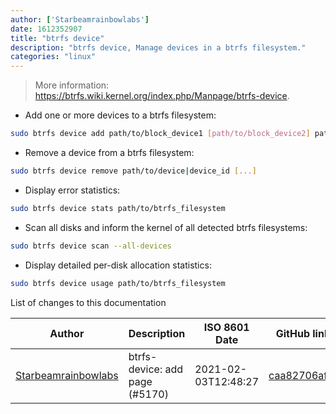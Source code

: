 ```yaml
---
author: ['Starbeamrainbowlabs']
date: 1612352907
title: "btrfs device"
description: "btrfs device, Manage devices in a btrfs filesystem."
categories: "linux"
---
```

> More information: <https://btrfs.wiki.kernel.org/index.php/Manpage/btrfs-device>.

- Add one or more devices to a btrfs filesystem:

```bash
sudo btrfs device add path/to/block_device1 [path/to/block_device2] path/to/btrfs_filesystem
```

- Remove a device from a btrfs filesystem:

```bash
sudo btrfs device remove path/to/device|device_id [...]
```

- Display error statistics:

```bash
sudo btrfs device stats path/to/btrfs_filesystem
```

- Scan all disks and inform the kernel of all detected btrfs filesystems:

```bash
sudo btrfs device scan --all-devices
```

- Display detailed per-disk allocation statistics:

```bash
sudo btrfs device usage path/to/btrfs_filesystem
```
List of changes to this documentation


Author | Description | ISO 8601 Date | GitHub link
------|-----|-----|-----
[Starbeamrainbowlabs](mailto:sbrl@starbeamrainbowlabs.com) | btrfs-device: add page (#5170) | 2021-02-03T12:48:27 | [caa82706aff5](https://github.com/tldr-pages/tldr/commit/caa82706aff5dc6e33630deea920900a816b8985)

